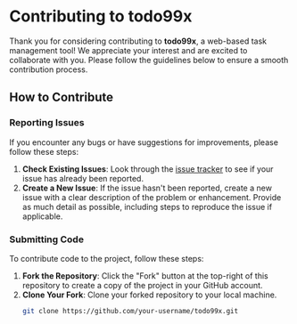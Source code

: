 # Contributing to todo99x

Thank you for considering contributing to **todo99x**, a web-based task management tool! We appreciate your interest and are excited to collaborate with you. Please follow the guidelines below to ensure a smooth contribution process.

## How to Contribute

### Reporting Issues

If you encounter any bugs or have suggestions for improvements, please follow these steps:

1. **Check Existing Issues**: Look through the [issue tracker](https://github.com/Aashish17405/todo99x/issues) to see if your issue has already been reported.
2. **Create a New Issue**: If the issue hasn't been reported, create a new issue with a clear description of the problem or enhancement. Provide as much detail as possible, including steps to reproduce the issue if applicable.

### Submitting Code

To contribute code to the project, follow these steps:

1. **Fork the Repository**: Click the "Fork" button at the top-right of this repository to create a copy of the project in your GitHub account.
2. **Clone Your Fork**: Clone your forked repository to your local machine.
   ```bash
   git clone https://github.com/your-username/todo99x.git
